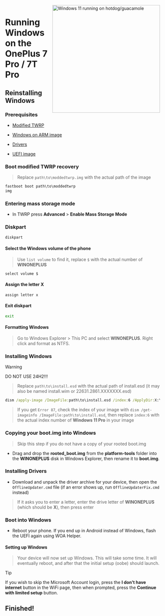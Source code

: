 <img align="right" src="https://github.com/n00b69/woa-op7/blob/main/op7.png" width="350" alt="Windows 11 running on hotdog/guacamole">

# Running Windows on the OnePlus 7 Pro / 7T Pro

## Reinstalling Windows

### Prerequisites
- [Modified TWRP](https://github.com/n00b69/woa-op7/releases/download/Files/moddedtwrp.img)

- [Windows on ARM image](https://arkt-7.github.io/woawin/)
  
- [Drivers](https://github.com/n00b69/woa-op7/releases/tag/Drivers)

- [UEFI image](https://github.com/n00b69/woa-op7/releases/tag/UEFI)

### Boot modified TWRP recovery
> Replace `path\to\moddedtwrp.img` with the actual path of the image
```cmd
fastboot boot path\to\moddedtwrp
img
```

### Entering mass storage mode
- In TWRP press **Advanced** > **Enable Mass Storage Mode**

### Diskpart
```cmd
diskpart
```

#### Select the Windows volume of the phone
> Use `list volume` to find it, replace `$` with the actual number of **WINONEPLUS**
```diskpart
select volume $
``` 

#### Assign the letter X
```diskpart
assign letter x
``` 

#### Exit diskpart
```cmd
exit
```

#### Formatting Windows
> Go to Windows Explorer > This PC and select **WINONEPLUS**. Right click and format as NTFS.

### Installing Windows
> [!Warning]
> DO NOT USE 24H2!!!

> Replace `path\to\install.esd` with the actual path of install.esd (it may also be named install.wim or 22631.2861.XXXXXXX.esd)

```cmd
dism /apply-image /ImageFile:path\to\install.esd /index:6 /ApplyDir:X:\
```

> If you get `Error 87`, check the index of your image with `dism /get-imageinfo /ImageFile:path\to\install.esd`, then replace `index:6` with the actual index number of **Windows 11 Pro** in your image

### Copying your boot.img into Windows
> Skip this step if you do not have a copy of your rooted boot.img
- Drag and drop the **rooted_boot.img** from the **platform-tools** folder into the **WINONEPLUS** disk in Windows Explorer, then rename it to **boot.img**.

### Installing Drivers
- Download and unpack the driver archive for your device, then open the `OfflineUpdater.cmd` file (if an error shows up, run `OfflineUpdaterFix.cmd` instead)

> If it asks you to enter a letter, enter the drive letter of **WINONEPLUS** (which should be **X**), then press enter
  
### Boot into Windows
- Reboot your phone. If you end up in Android instead of Windows, flash the UEFI again using WOA Helper.

#### Setting up Windows
> Your device will now set up Windows. This will take some time. It will eventually reboot, and after that the initial setup (oobe) should launch.

> [!Tip]
> If you wish to skip the Microsoft Account login, press the **I don't have internet** button in the WiFi page, then when prompted, press the **Continue with limited setup** button.

## Finished!

















